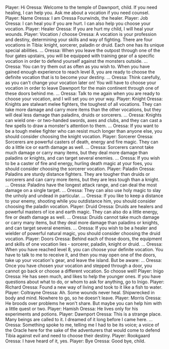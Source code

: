 Player: Hi
Oressa: Welcome to the temple of Dawnport, child. If you need healing, I can help you. Ask me about a vocation if you need counsel.
Player: Name
Oressa: I am Oressa Fourwinds, the healer.
Player: Job
Oressa: I can heal you if you are hurt. I can also help you choose your vocation.
Player: Healer
Oressa: If you are hurt my child, I will heal your wounds.
Player: Vocation / choose
Oressa: A vocation is your profession and destiny, determining your skills and way of fighting. There are four vocations in Tibia: knight, sorcerer, paladin or druid. Each one has its unique special abilities. ...
Oressa: When you leave the outpost through one of the four gates upstairs, you will be equipped with training gear of a specific vocation in order to defend yourself against the monsters outside. ...
Oressa: You can try them out as often as you wish to. When you have gained enough experience to reach level 8, you are ready to choose the definite vocation that is to become your destiny. ...
Oressa: Think carefully, as you can't change your vocation later on! You will have to choose your vocation in order to leave Dawnport for the main continent through one of these doors behind me. ...
Oressa: Talk to me again when you are ready to choose your vocation, and I will set you on your way.
Player: Knight
Oressa: Knights are stalwart melee fighters, the toughest of all vocations. They can take more damage and carry more items than the other vocations, but they will deal less damage than paladins, druids or sorcerers. ...
Oressa: Knights can wield one- or two-handed swords, axes and clubs, and they can cast a few spells to draw a monster's attention to them. ...
Oressa: If you want to be a tough melee fighter who can resist much longer than anyone else, you should consider choosing the knight vocation.
Player: Sorcerer
Oressa: Sorcerers are powerful casters of death, energy and fire magic. They can do a little ice or earth damage as well. ...
Oressa: Sorcerers cannot take much damage or carry many items, but they deal more damage than paladins or knights, and can target several enemies. ...
Oressa: If you wish to be a caster of fire and energy, hurling death magic at your foes, you should consider choosing the sorcerer vocation.
Player: Paladin
Oressa: Paladins are sturdy distance fighters. They are tougher than druids or sorcerers and can carry more items, but they are less tough than a knight. ...
Oressa: Paladins have the longest attack range, and can deal the most damage on a single target. ...
Oressa: They can also use holy magic to slay the unholy and undead in particular. ...
Oressa: If you like to keep a distance to your enemy, shooting while you outdistance him, you should consider choosing the paladin vocation.
Player: Druid
Oressa: Druids are healers and powerful masters of ice and earth magic. They can also do a little energy, fire or death damage as well. ...
Oressa: Druids cannot take much damage or carry many items, but they deal more damage than paladins or knights, and can target several enemies. ...
Oressa: If you wish to be a healer and wielder of powerful natural magic, you should consider choosing the druid vocation.
Player: Doors
Oressa: Behind each of those doors, the equipment and skills of one vocation lies - sorcerer, paladin, knight or druid. ...
Oressa: When you have reached level 8, you can choose your definite vocation. You have to talk to me to receive it, and then you may open one of the doors, take up your vocation's gear, and leave the island. But be aware: ...
Oressa: Once you have chosen your vocation and stepped through a door, you cannot go back or choose a different vocation. So choose well!
Player: Inigo
Oressa: He has seen much, and likes to help the younger ones. If you have questions about what to do, or whom to ask for anything, go to Inigo.
Player: Richard
Oressa: Found a new way of living and took to it like a fish to water.
Player: Coltrayne
Oressa: Ah. Some wounds never heal. <sighs> Shipwrecked in body and mind. Nowhere to go, so he doesn't leave.
Player: Morris
Oressa: He broods over problems he won't share. But maybe you can help him with a little quest or two.
Player: Hamish
Oressa: He lives only for his experiments and potions.
Player: Dawnport
Oressa: This is a strange place. Many beings are called to it. I dreamed of it long before I came here. ...
Oressa: Something spoke to me, telling me I had to be its voice; a voice of the Oracle here for the sake of the adventurers that would come to defend Tibia against evil and need to choose their destiny.
Player: Rookgaard
Oressa: I have heard of it, yes.
Player: Bye
Oressa: Good bye, child.